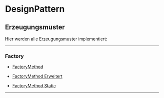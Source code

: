 # DesignPattern
## Erzeugungsmuster

Hier werden alle Erzeugungsmuster implementiert:

---
### Factory

* [FactoryMethod](https://github.com/mschoeffel/DesignPattern/src/erzeugungsmuster/factorymethod)

* [FactoryMethod Erweitert](https://github.com/mschoeffel/DesignPattern/src/erzeugungsmuster/factorymethodmore)

* [FactoryMethod Static](https://github.com/mschoeffel/DesignPattern/src/erzeugungsmuster/factorymethodstatic)
---